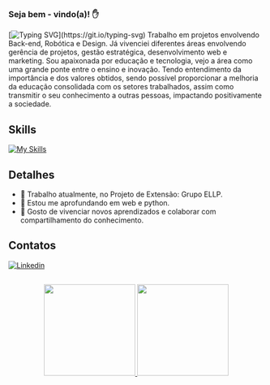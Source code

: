 ### Seja bem - vindo(a)! ✋

[![Typing SVG](https://readme-typing-svg.herokuapp.com/?color=00FF7F&size=35&center=true&vCenter=true&width=1000&lines=Olá,me+chamo+Gabriela+Bueno!;Developer+;Sou+de+Cornélio+Procópio,+PR.;+e+estudante+de+Engenharia+da+Computação.)](https://git.io/typing-svg)
Trabalho em projetos envolvendo Back-end, Robótica e Design. Já vivenciei diferentes áreas envolvendo gerência de projetos, 
gestão estratégica, desenvolvimento web e marketing. Sou apaixonada por educação e tecnologia, vejo a área  como uma grande 
ponte entre o ensino e inovação. 
Tendo entendimento da importância e dos valores obtidos, sendo possível proporcionar a melhoria da educação consolidada com
os setores trabalhados, assim como transmitir o seu conhecimento a outras pessoas, impactando positivamente a sociedade.

## Skills
[![My Skills](https://skillicons.dev/icons?i=c,r,java,mysql,html,css,js,python)](https://skillicons.dev)

## Detalhes
- 🔭 Trabalho atualmente, no Projeto de Extensão: Grupo ELLP.
- 🌱 Estou me aprofundando em web e python.
- 🤗 Gosto de vivenciar novos aprendizados e colaborar com compartilhamento do conhecimento.

## Contatos
[![Linkedin](https://img.shields.io/badge/LinkedIn-0077B5?style=for-the-badge&logo=linkedin&logoColor=white)](https://www.linkedin.com/in/gabrielabueno-/)

## 
<div align="center">
  <a href="https://github.com/GabrielaBueno">
  <img height="180em" src="https://github-readme-stats.vercel.app/api?username=GabrielaBueno&show_icons=true&theme=chartreuse-dark&include_all_commits=true&count_private=true"/>
  <img height="180em" src="https://github-readme-stats.vercel.app/api/top-langs/?username=GabrielaBueno&layout=compact&theme=chartreuse-dark"/>
</div>


